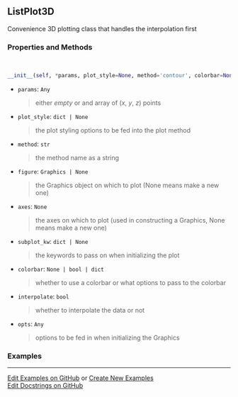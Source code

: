 ## <a id="McUtils.Plots.Plots.ListPlot3D">ListPlot3D</a>
Convenience 3D plotting class that handles the interpolation first

### Properties and Methods
<a id="McUtils.Plots.Plots.ListPlot3D.__init__">&nbsp;</a>
```python
__init__(self, *params, plot_style=None, method='contour', colorbar=None, figure=None, axes=None, subplot_kw=None, interpolate=True, **opts): 
```

- `params`: `Any`
    >either _empty_ or and array of (_x_, _y_, _z_) points
- `plot_style`: `dict | None`
    >the plot styling options to be fed into the plot method
- `method`: `str`
    >the method name as a string
- `figure`: `Graphics | None`
    >the Graphics object on which to plot (None means make a new one)
- `axes`: `None`
    >the axes on which to plot (used in constructing a Graphics, None means make a new one)
- `subplot_kw`: `dict | None`
    >the keywords to pass on when initializing the plot
- `colorbar`: `None | bool | dict`
    >whether to use a colorbar or what options to pass to the colorbar
- `interpolate`: `bool`
    >whether to interpolate the data or not
- `opts`: `Any`
    >options to be fed in when initializing the Graphics

### Examples


___

[Edit Examples on GitHub](https://github.com/McCoyGroup/References/edit/gh-pages/Documentation/examples/McUtils/Plots/Plots/ListPlot3D.md) or 
[Create New Examples](https://github.com/McCoyGroup/References/new/gh-pages/?filename=Documentation/examples/McUtils/Plots/Plots/ListPlot3D.md) <br/>
[Edit Docstrings on GitHub](https://github.com/McCoyGroup/McUtils/edit/master/Plots/Plots.py?message=Update%20Docs)